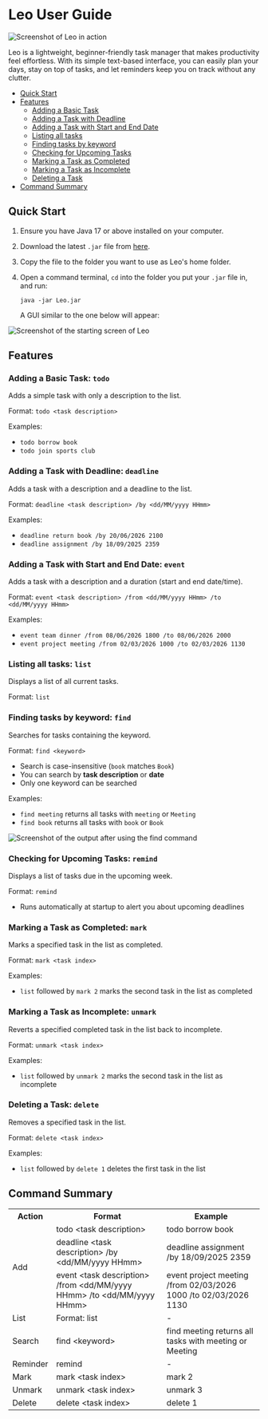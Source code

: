 # Leo User Guide

![Screenshot of Leo in action](Ui.png)

Leo is a lightweight, beginner-friendly task manager that makes productivity feel effortless. With its simple text-based interface, you can easily plan your days, stay on top of tasks, and let reminders keep you on track without any clutter.

- [Quick Start](#quick-start)
- [Features](#features)
  - [Adding a Basic Task](#adding-a-basic-task-todo)
  - [Adding a Task with Deadline](#adding-a-task-with-deadline-deadline)
  - [Adding a Task with Start and End Date](#adding-a-task-with-start-and-end-date-event)
  - [Listing all tasks](#listing-all-tasks-list)
  - [Finding tasks by keyword](#finding-tasks-by-keyword-find)
  - [Checking for Upcoming Tasks](#checking-for-upcoming-tasks-remind)
  - [Marking a Task as Completed](#marking-a-task-as-completed-mark)
  - [Marking a Task as Incomplete](#marking-a-task-as-incomplete-unmark)
  - [Deleting a Task](#deleting-a-task-delete)
- [Command Summary](#command-summary)

## Quick Start
1. Ensure you have Java 17 or above installed on your computer.
2. Download the latest `.jar` file from [here](https://github.com/xavychin/ip/releases).
3. Copy the file to the folder you want to use as Leo's home folder.
4. Open a command terminal, `cd` into the folder you put your `.jar` file in, and run: 

    ```java -jar Leo.jar``` 

    A GUI similar to the one below will appear:

![Screenshot of the starting screen of Leo](starting_Leo.png)

## Features

<a name="adding-a-basic-task-todo"></a>
### Adding a Basic Task: <code>todo</code>
Adds a simple task with only a description to the list.

Format: `todo <task description>`

Examples: 
- `todo borrow book`
- `todo join sports club`

<a name="adding-a-task-with-deadline-deadline"></a>
### Adding a Task with Deadline: <code>deadline</code>
Adds a task with a description and a deadline to the list.

Format: `deadline <task description> /by <dd/MM/yyyy HHmm>`

Examples:
- `deadline return book /by 20/06/2026 2100`
- `deadline assignment /by 18/09/2025 2359`

<a name="adding-a-task-with-start-and-end-date-event"></a>
### Adding a Task with Start and End Date: <code>event</code>
Adds a task with a description and a duration (start and end date/time).

Format: `event <task description> /from <dd/MM/yyyy HHmm> /to <dd/MM/yyyy HHmm>`

Examples:
- `event team dinner /from 08/06/2026 1800 /to 08/06/2026 2000`
- `event project meeting /from 02/03/2026 1000 /to 02/03/2026 1130`

<a name="listing-all-tasks-list"></a>
### Listing all tasks: <code>list</code>
Displays a list of all current tasks.

Format: `list`

<a name="finding-tasks-by-keyword-find"></a>
### Finding tasks by keyword: <code>find</code>
Searches for tasks containing the keyword.

Format: `find <keyword>`

- Search is case-insensitive (`book` matches `Book`)
- You can search by **task description** or **date**
- Only one keyword can be searched

Examples:
- `find meeting` returns all tasks with `meeting` or `Meeting`
- `find book` returns all tasks with `book` or `Book`

![Screenshot of the output after using the find command](find_example.png)

<a name="checking-for-upcoming-tasks-remind"></a>
### Checking for Upcoming Tasks: <code>remind</code>
Displays a list of tasks due in the upcoming week.

Format: `remind`

- Runs automatically at startup to alert you about upcoming deadlines

<a name="marking-a-task-as-completed-mark"></a>
### Marking a Task as Completed: <code>mark</code>
Marks a specified task in the list as completed.

Format: `mark <task index>`

Examples:
- `list` followed by `mark 2` marks the second task in the list as completed

<a name="marking-a-task-as-incomplete-unmark"></a>
### Marking a Task as Incomplete: <code>unmark</code>
Reverts a specified completed task in the list back to incomplete.

Format: `unmark <task index>`

Examples:
- `list` followed by `unmark 2` marks the second task in the list as incomplete

<a name="deleting-a-task-delete"></a>
### Deleting a Task: <code>delete</code>
Removes a specified task in the list.

Format: `delete <task index>`

Examples:
- `list` followed by `delete 1` deletes the first task in the list

## Command Summary
<table>
    <tr>
        <th>Action</th>
        <th>Format</th>
        <th>Example</th>
    </tr>
    <tr>
        <td rowspan="3">Add</td>
        <td>todo &lt;task description&gt;</td>
        <td>todo borrow book</td>
    </tr>
    <tr>
        <td>deadline &lt;task description&gt; /by &lt;dd/MM/yyyy HHmm&gt;</td>
        <td>deadline assignment /by 18/09/2025 2359</td>
    </tr>
    <tr>
        <td>event &lt;task description&gt; /from &lt;dd/MM/yyyy HHmm&gt; /to &lt;dd/MM/yyyy HHmm&gt;</td>
        <td>event project meeting /from 02/03/2026 1000 /to 02/03/2026 1130</td>
    </tr>
    <tr>
        <td>List</td>
        <td>Format: list</td>
        <td>-</td>
    </tr>
    <tr>
        <td>Search</td>
        <td>find &lt;keyword&gt;</td>
        <td>find meeting returns all tasks with meeting or Meeting</td>
    </tr>
    <tr>
        <td>Reminder</td>
        <td>remind</td>
        <td>-</td>
    </tr>
    <tr>
        <td>Mark</td>
        <td>mark &lt;task index&gt;</td>
        <td>mark 2</td>
    </tr>
    <tr>
        <td>Unmark</td>
        <td>unmark &lt;task index&gt;</td>
        <td>unmark 3</td>
    </tr>
    <tr>
        <td>Delete</td>
        <td>delete &lt;task index&gt;</td>
        <td>delete 1</td>
    </tr>
</table>